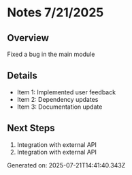# Notes 7/21/2025

## Overview
Fixed a bug in the main module

## Details
- Item 1: Implemented user feedback
- Item 2: Dependency updates
- Item 3: Documentation update

## Next Steps
1. Integration with external API
2. Integration with external API

Generated on: 2025-07-21T14:41:40.343Z
